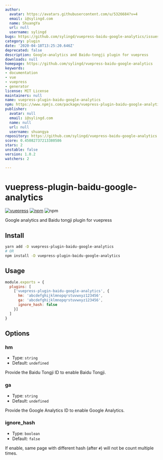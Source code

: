 ```yaml
---
author:
  avatar: https://avatars.githubusercontent.com/u/5326684?v=4
  email: i@sylingd.com
  name: ShuangYa
  url: null
  username: sylingd
bugs: https://github.com/sylingd/vuepress-baidu-google-analytics/issues
category: plugin
date: '2020-04-18T13:25:20.646Z'
deprecated: false
description: Google-analytics and Baidu-tongji plugin for vuepress
downloads: null
homepage: https://github.com/sylingd/vuepress-baidu-google-analytics
keywords:
- documentation
- vue
- vuepress
- generator
license: MIT License
maintainers: null
name: vuepress-plugin-baidu-google-analytics
npm: https://www.npmjs.com/package/vuepress-plugin-baidu-google-analytics
publisher:
  avatar: null
  email: i@sylingd.com
  name: null
  url: null
  username: shuangya
repository: https://github.com/sylingd/vuepress-baidu-google-analytics
score: 0.45082737213380586
stars: 2
unstable: false
version: 1.0.2
watchers: 2

---
```


# vuepress-plugin-baidu-google-analytics

[![vuepress](https://img.shields.io/badge/vuepress-%3E%3D%201.0-brightgreen.svg)](https://v1.vuepress.vuejs.org/)
[![npm](https://img.shields.io/npm/v/vuepress-plugin-baidu-google-analytics.svg)](https://www.npmjs.com/package/vuepress-plugin-baidu-google-analytics)
![npm](https://img.shields.io/npm/dt/vuepress-plugin-baidu-google-analytics.svg)

Google analytics and Baidu tongji plugin for vuepress

## Install

```bash
yarn add -D vuepress-plugin-baidu-google-analytics
# OR
npm install -D vuepress-plugin-baidu-google-analytics
```

## Usage

```javascript
module.exports = {
  plugins: [
    ['vuepress-plugin-baidu-google-analytics', {
      hm: 'abcdefghijklmnopqrstuvwxyz123456',
      ga: 'abcdefghijklmnopqrstuvwxyz123456',
      ignore_hash: false
    }]
  ]
}
```

## Options

### hm

- Type: `string`
- Default: `undefined`

Provide the Baidu Tongji ID to enable Baidu Tongji.

### ga

- Type: `string`
- Default: `undefined`

Provide the Google Analytics ID to enable Google Analytics.

### ignore_hash

- Type: `boolean`
- Default: `false`

If enable, same page with different hash (after `#`) will not be count multiple times.